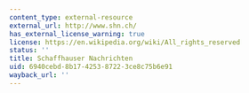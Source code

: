 ```yaml
---
content_type: external-resource
external_url: http://www.shn.ch/
has_external_license_warning: true
license: https://en.wikipedia.org/wiki/All_rights_reserved
status: ''
title: Schaffhauser Nachrichten
uid: 6940cebd-8b17-4253-8722-3ce8c75b6e91
wayback_url: ''
---
```

